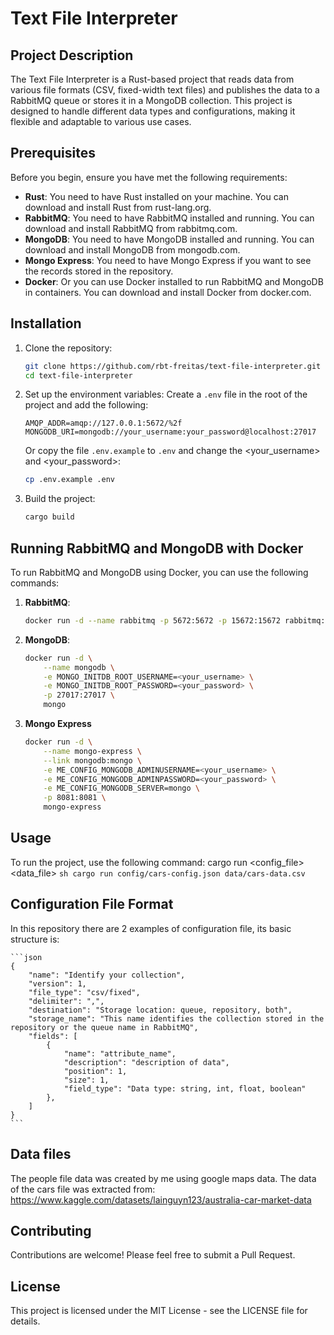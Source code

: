 # Text File Interpreter

## Project Description
The Text File Interpreter is a Rust-based project that reads data from various file formats (CSV, fixed-width text files) and publishes the data to a RabbitMQ queue or stores it in a MongoDB collection. This project is designed to handle different data types and configurations, making it flexible and adaptable to various use cases.

## Prerequisites
Before you begin, ensure you have met the following requirements:
- **Rust**: You need to have Rust installed on your machine. You can download and install Rust from rust-lang.org.
- **RabbitMQ**: You need to have RabbitMQ installed and running. You can download and install RabbitMQ from rabbitmq.com.
- **MongoDB**: You need to have MongoDB installed and running. You can download and install MongoDB from mongodb.com.
- **Mongo Express**: You need to have Mongo Express if you want to see the records stored in the repository.
- **Docker**: Or you can use Docker installed to run RabbitMQ and MongoDB in containers. You can download and install Docker from docker.com.

## Installation
1. Clone the repository:
    ```sh
    git clone https://github.com/rbt-freitas/text-file-interpreter.git
    cd text-file-interpreter
    ```

2. Set up the environment variables:
    Create a `.env` file in the root of the project and add the following:
    ```env
    AMQP_ADDR=amqp://127.0.0.1:5672/%2f
    MONGODB_URI=mongodb://your_username:your_password@localhost:27017
    ```

    Or copy the file `.env.example` to `.env` and change the <your_username> and <your_password>:
    ```bash
    cp .env.example .env
    ```

3. Build the project:
    ```sh
    cargo build
    ```

## Running RabbitMQ and MongoDB with Docker
To run RabbitMQ and MongoDB using Docker, you can use the following commands:

1. **RabbitMQ**:
    ```sh
    docker run -d --name rabbitmq -p 5672:5672 -p 15672:15672 rabbitmq:3-management
    ```

2. **MongoDB**:
    ```sh
    docker run -d \
        --name mongodb \
        -e MONGO_INITDB_ROOT_USERNAME=<your_username> \
        -e MONGO_INITDB_ROOT_PASSWORD=<your_password> \
        -p 27017:27017 \
        mongo
    ```

3. **Mongo Express**
    ```sh
    docker run -d \
        --name mongo-express \
        --link mongodb:mongo \
        -e ME_CONFIG_MONGODB_ADMINUSERNAME=<your_username> \
        -e ME_CONFIG_MONGODB_ADMINPASSWORD=<your_password> \
        -e ME_CONFIG_MONGODB_SERVER=mongo \
        -p 8081:8081 \
        mongo-express
    ```

## Usage
To run the project, use the following command: cargo run <config_file> <data_file>
    ```sh
    cargo run config/cars-config.json data/cars-data.csv
    ```

## Configuration File Format
In this repository there are 2 examples of configuration file, its basic structure is:

    ```json
    {
        "name": "Identify your collection",
        "version": 1,
        "file_type": "csv/fixed",
        "delimiter": ",",
        "destination": "Storage location: queue, repository, both",
        "storage_name": "This name identifies the collection stored in the repository or the queue name in RabbitMQ",
        "fields": [
            {
                "name": "attribute_name",
                "description": "description of data",
                "position": 1,
                "size": 1,
                "field_type": "Data type: string, int, float, boolean"
            },
        ]
    }
    ```
## Data files
The people file data was created by me using google maps data.
The data of the cars file was extracted from: https://www.kaggle.com/datasets/lainguyn123/australia-car-market-data

## Contributing
Contributions are welcome! Please feel free to submit a Pull Request.

## License
This project is licensed under the MIT License - see the LICENSE file for details.